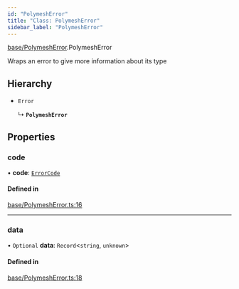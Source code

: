 ```yaml
---
id: "PolymeshError"
title: "Class: PolymeshError"
sidebar_label: "PolymeshError"
---
```


[base/PolymeshError](../../../modules/Base/PolymeshError/PolymeshError.md).PolymeshError

Wraps an error to give more information about its type

## Hierarchy

- `Error`

  ↳ **`PolymeshError`**

## Properties

### code

• **code**: [`ErrorCode`](../../../enums/API/Client/Types/ErrorCode/ErrorCode.md)

#### Defined in

[base/PolymeshError.ts:16](https://github.com/PolymeshAssociation/polymesh-sdk/blob/8a9e72221/src/base/PolymeshError.ts#L16)

___

### data

• `Optional` **data**: `Record`\<`string`, `unknown`\>

#### Defined in

[base/PolymeshError.ts:18](https://github.com/PolymeshAssociation/polymesh-sdk/blob/8a9e72221/src/base/PolymeshError.ts#L18)
